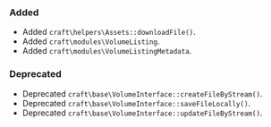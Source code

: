 ### Added
- Added `craft\helpers\Assets::downloadFile()`.
- Added `craft\modules\VolumeListing`.
- Added `craft\modules\VolumeListingMetadata`.

### Deprecated
- Deprecated `craft\base\VolumeInterface::createFileByStream()`.
- Deprecated `craft\base\VolumeInterface::saveFileLocally()`.
- Deprecated `craft\base\VolumeInterface::updateFileByStream()`.

